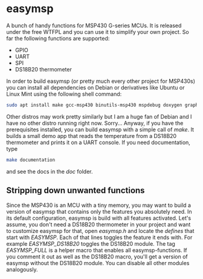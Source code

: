 # easymsp
A bunch of handy functions for MSP430 G-series MCUs. It is released under the free WTFPL and you can use it to simplify your own project. So far the following functions are supported:

- GPIO
- UART
- SPI
- DS18B20 thermometer

In order to build easymsp (or pretty much every other project for MSP430s) you can install all dependencies on Debian or derivatives like Ubuntu or Linux Mint using the following shell command:

```sh
sudo apt install make gcc-msp430 binutils-msp430 mspdebug doxygen graphviz
```

Other distros may work pretty similarly but I am a huge fan of Debian and I have no other distro running right now. Sorry...
Anyway, if you have the prerequisites installed, you can build easymsp with a simple call of _make_. It builds a small demo app that reads the temperature from a DS18B20 thermometer and prints it on a UART console. If you need documentation, type 

```sh
make documentation
```

and see the docs in the _doc_ folder.

## Stripping down unwanted functions
Since the MSP430 is an MCU with a tiny memory, you may want to build a version of easymsp that contains only the features you absolutely need. In its default configuration, easymsp is build with all features activated. Let's assume, you don't need a DS18B20 thermometer in your project and want to customize easymsp for that, open _easymsp.h_ and locate the _defines_ that start with _EASYMSP_. Each of that lines toggles the feature it ends with. For example _EASYMSP\_DS18B20_ toggles the DS18B20 module. The tag _EASYMSP\_FULL_ is a helper macro that enables all easymsp-functions. If you comment it out as well as the DS18B20 macro, you'll get a version of easymsp without the DS18B20 module. You can disable all other modules analogously.
